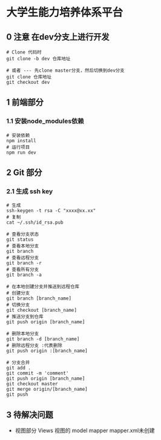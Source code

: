 
# 大学生能力培养体系平台

## 0 注意 在dev分支上进行开发
```
# Clone 代码时
git clone -b dev 仓库地址

# 或者 --- 先clone master分支，然后切换到dev分支
git clone 仓库地址
git checkout dev
```

## 1 前端部分
### 1.1 安装node_modules依赖
```
# 安装依赖
npm install
# 运行项目
npm run dev
```

## 2 Git 部分
### 2.1 生成 ssh key
```
# 生成
ssh-keygen -t rsa -C "xxxx@xx.xx"
# 复制
cat ~/.ssh/id_rsa.pub

# 查看分支状态
git status
# 查看本地分支
git branch
# 查看远程分支
git branch -r
# 查看所有分支
git branch -a

# 在本地创建分支并推送到远程仓库
# 创建分支
git branch [branch_name]
# 切换分支
git checkout [branch_name]
# 推送分支到仓库
git push origin [branch_name]

# 删除本地分支
git branch -d [branch_name]
# 删除远程分支 :代表删除
git push origin :[branch_name]

# 分支合并
git add .
git commit -m 'comment'
git push origin [branch_name]
git checkout master
git merge origin/[branch_name]
git push

```
## 3 待解决问题
- 视图部分 Views 视图的 model mapper mapper.xml未创建
